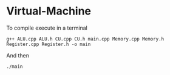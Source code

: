# Virtual-Machine

To compile execute in a terminal

`g++ ALU.cpp ALU.h CU.cpp CU.h main.cpp Memory.cpp Memory.h Register.cpp Register.h -o main`

And then 

`./main`
